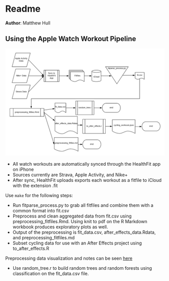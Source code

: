 # Readme

**Author**: Matthew Hull

## Using the Apple Watch Workout Pipeline

![Alt text](img/pipeline.png "Pipeline")

- All watch workouts are automatically synced through the HealthFit app on iPhone
- Sources currently are Strava, Apple Activity, and Nike+
- After sync, HealthFit uploads exports each workout as a fitfile to iCloud with the extension .fit

Use `make` for the following steps:
- Run fitparse_process.py to grab all fitfiles and combine them with a common format into fit.csv
- Preprocess and clean aggregated data from fit.csv using preprocessing_fitfiles.Rmd. Using knit to pdf on the R Markdown workbook produces exploratory plots as well.
- Output of the preprocessing is fit_data.csv, after_effects_data.Rdata, and preprocessing_fitfiles.md
- Subset cycling data for use with an After Effects project using to_after_effects.R

Preprocessing data visualization and notes can be seen [here](preprocessing.md)

- Use random_tree.r to build random trees and random forests using classification on the fit_data.csv file.